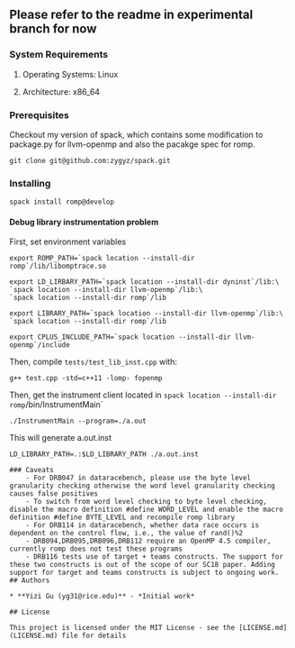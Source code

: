 ## Please refer to the readme in experimental branch for now




### System Requirements
1. Operating Systems:  Linux

2. Architecture:  x86_64

### Prerequisites
Checkout my version of spack, which contains some modification to package.py for llvm-openmp 
and also the pacakge spec for romp.

`git clone git@github.com:zygyz/spack.git`


### Installing
`spack install romp@develop`

#### Debug library instrumentation problem
First, set environment variables
```
export ROMP_PATH=`spack location --install-dir romp`/lib/libomptrace.so

export LD_LIRBARY_PATH=`spack location --install-dir dyninst`/lib:\
`spack location --install-dir llvm-openmp`/lib:\
`spack location --install-dir romp`/lib

export LIBRARY_PATH=`spack location --install-dir llvm-openmp`/lib:\
`spack location --install-dir romp`/lib

export CPLUS_INCLUDE_PATH=`spack location --install-dir llvm-openmp`/include
``` 
Then, compile `tests/test_lib_inst.cpp` with:
```
g++ test.cpp -std=c++11 -lomp- fopenmp
```
Then, get the instrument client located in
`spack location --install-dir romp`/bin/InstrumentMain`

```
./InstrumentMain --program=./a.out
```
This will generate a.out.inst

```
LD_LIBRARY_PATH=.:$LD_LIBRARY_PATH ./a.out.inst

### Caveats
    - For DRB047 in dataracebench, please use the byte level granularity checking otherwise the word level granularity checking causes false positives 
    - To switch from word level checking to byte level checking, disable the macro definition #define WORD_LEVEL and enable the macro definition #define BYTE_LEVEL and recompile romp library
    - For DRB114 in dataracebench, whether data race occurs is dependent on the control flow, i.e., the value of rand()%2 
    - DRB094,DRB095,DRB096,DRB112 require an OpenMP 4.5 compiler, currently romp does not test these programs
    - DRB116 tests use of target + teams constructs. The support for these two constructs is out of the scope of our SC18 paper. Adding support for target and teams constructs is subject to ongoing work.
## Authors

* **Yizi Gu (yg31@rice.edu)** - *Initial work* 

## License

This project is licensed under the MIT License - see the [LICENSE.md](LICENSE.md) file for details
